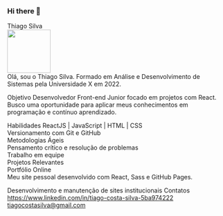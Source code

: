 ### Hi there 👋

Thiago Silva <br />
<img src="https://avatars.githubusercontent.com/u/1234567?v=7" width="100">
<br />
Olá, sou o Thiago Silva. Formado em Análise e Desenvolvimento de Sistemas pela Universidade X em 2022. <br />

Objetivo
Desenvolvedor Front-end Junior focado em projetos com React. Busco uma oportunidade para aplicar meus conhecimentos em programação e contínuo aprendizado. 

Habilidades
ReactJS | JavaScript | HTML | CSS <br />
Versionamento com Git e GitHub <br />
Metodologias Ágeis <br />
Pensamento crítico e resolução de problemas <br />
Trabalho em equipe <br />
Projetos Relevantes <br />
Portfólio Online <br />
Meu site pessoal desenvolvido com React, Sass e GitHub Pages.<br />



Desenvolvimento e manutenção de sites institucionais
Contatos
https://www.linkedin.com/in/tiago-costa-silva-5ba974222
tiagocostasilva@gmail.com
